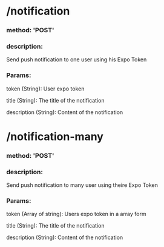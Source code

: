 # /notification

### method: 'POST'

### description: 
Send push notification to one user using his Expo Token

### Params:

token (String): User expo token

title (String): The title of the notification

description (String): Content of the notification

# /notification-many
### method: 'POST'

### description: 
Send push notification to many user using theire Expo Token

### Params:

token (Array of string): Users expo token in a array form

title (String): The title of the notification

description (String): Content of the notification
